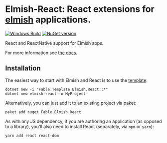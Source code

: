 Elmish-React: React extensions for [elmish](https://github.com/elmish/elmish) applications.
=======
[![Windows Build](https://ci.appveyor.com/api/projects/status/vg3200aksdbvx5me/branch/v4.x?svg=true)](https://ci.appveyor.com/project/et1975/react/branch/v4.x) [![NuGet version](https://badge.fury.io/nu/Fable.Elmish.React.svg)](https://badge.fury.io/nu/Fable.Elmish.React)

React and ReactNative support for Elmish apps.

For more information see [the docs](https://elmish.github.io/react).

## Installation
The easiest way to start with Elmish and React is to use the [template](https://github.com/elmish/templates):


```shell
dotnet new -i "Fable.Template.Elmish.React::*"
dotnet new elmish-react -n MyProject
```

Alternatively, you can just add it to an existing project via paket:

```shell
paket add nuget Fable.Elmish.React
```

As with any JS dependency, if you are authoring an application (as opposed to a library), you'll also need to install React (separately, via `npm` or `yarn`):

```shell
yarn add react react-dom
```
